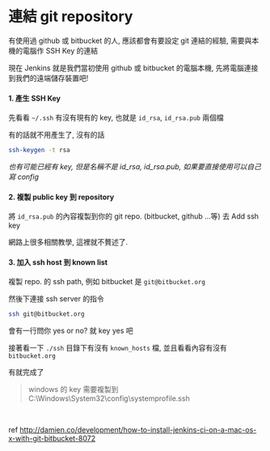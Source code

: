 連結 git repository
====

有使用過 github 或 bitbucket 的人, 應該都會有要設定 git 連結的經驗, 需要與本機的電腦作 SSH Key 的連結

現在 Jenkins 就是我們當初使用 github 或 bitbucket 的電腦本機, 先將電腦連接到我們的遠端儲存裝置吧!

#### 1. 產生 SSH Key

先看看 ```~/.ssh``` 有沒有現有的 key, 也就是 ```id_rsa```, ```id_rsa.pub``` 兩個檔

有的話就不用產生了, 沒有的話
```bash
ssh-keygen -t rsa
```
_也有可能已經有 key, 但是名稱不是 id_rsa, id_rsa.pub, 如果要直接使用可以自己寫 config_

#### 2. 複製 public key 到 repository

將 ```id_rsa.pub``` 的內容複製到你的 git repo. (bitbucket, github ...等) 去 Add ssh key

網路上很多相關教學, 這裡就不贅述了.

#### 3. 加入 ssh host 到 known list

複製 repo. 的 ssh path, 例如 bitbucket 是 ```git@bitbucket.org```

然後下連接 ssh server 的指令
```bash
ssh git@bitbucket.org
```
會有一行問你 yes or no? 就 key yes 吧

接著看一下 ```./ssh``` 目錄下有沒有 ```known_hosts``` 檔, 並且看看內容有沒有 ```bitbucket.org```

有就完成了

> windows 的 key 需要複製到 C:\Windows\System32\config\systemprofile.ssh

<br/>

ref http://damien.co/development/how-to-install-jenkins-ci-on-a-mac-os-x-with-git-bitbucket-8072
